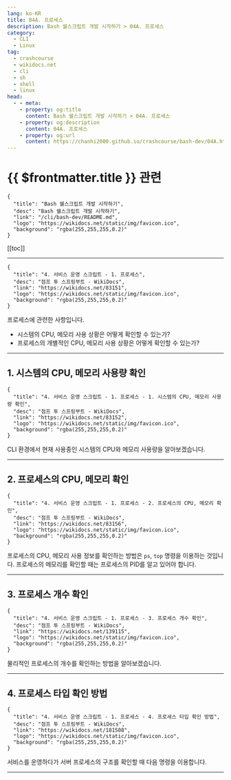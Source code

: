 ```yaml
---
lang: ko-KR
title: 04A. 프로세스
description: Bash 쉘스크립트 개발 시작하기 > 04A. 프로세스
category:
  - CLI
  - Linux
tag: 
  - crashcourse
  - wikidocs.net
  - cli
  - sh
  - shell
  - linux
head:
  - - meta:
    - property: og:title
      content: Bash 쉘스크립트 개발 시작하기 > 04A. 프로세스
    - property: og:description
      content: 04A. 프로세스
    - property: og:url
      content: https://chanhi2000.github.io/crashcourse/bash-dev/04A.html
---
```


# {{ $frontmatter.title }} 관련

```component VPCard
{
  "title": "Bash 쉘스크립트 개발 시작하기",
  "desc": "Bash 쉘스크립트 개발 시작하기",
  "link": "/cli/bash-dev/README.md",
  "logo": "https://wikidocs.net/static/img/favicon.ico",
  "background": "rgba(255,255,255,0.2)"
}
```

[[toc]]

---

```component VPCard
{
  "title": "4. 서비스 운영 스크립트 - 1. 프로세스",
  "desc": "점프 투 스프링부트 - WikiDocs",
  "link": "https://wikidocs.net/83151",
  "logo": "https://wikidocs.net/static/img/favicon.ico",
  "background": "rgba(255,255,255,0.2)"
}
```

프로세스에 관련한 사항입니다.

- 시스템의 CPU, 메모리 사용 상황은 어떻게 확인할 수 있는가?
- 프로세스의 개별적인 CPU, 메모리 사용 상황은 어떻게 확인할 수 있는가?

---

## 1. 시스템의 CPU, 메모리 사용량 확인

```component VPCard
{
  "title": "4. 서비스 운영 스크립트 - 1. 프로세스 - 1. 시스템의 CPU, 메모리 사용량 확인",
  "desc": "점프 투 스프링부트 - WikiDocs",
  "link": "https://wikidocs.net/83152",
  "logo": "https://wikidocs.net/static/img/favicon.ico",
  "background": "rgba(255,255,255,0.2)"
}
```

CLI 환경에서 현재 사용중인 시스템의 CPU와 메모리 사용량을 알아보겠습니다.

<!-- TODO: 작성 -->

---

## 2. 프로세스의 CPU, 메모리 확인

```component VPCard
{
  "title": "4. 서비스 운영 스크립트 - 1. 프로세스 - 2. 프로세스의 CPU, 메모리 확인",
  "desc": "점프 투 스프링부트 - WikiDocs",
  "link": "https://wikidocs.net/83156",
  "logo": "https://wikidocs.net/static/img/favicon.ico",
  "background": "rgba(255,255,255,0.2)"
}
```

프로세스의 CPU, 메모리 사용 정보를 확인하는 방법은 `ps`, `top` 명령을 이용하는 것입니다. 프로세스의 메모리를 확인할 때는 프로세스의 PID를 알고 있어야 합니다.

<!-- TODO: 작성 -->

---

## 3. 프로세스 개수 확인

```component VPCard
{
  "title": "4. 서비스 운영 스크립트 - 1. 프로세스 - 3. 프로세스 개수 확인",
  "desc": "점프 투 스프링부트 - WikiDocs",
  "link": "https://wikidocs.net/139115",
  "logo": "https://wikidocs.net/static/img/favicon.ico",
  "background": "rgba(255,255,255,0.2)"
}
```

물리적인 프로세스의 개수를 확인하는 방법을 알아보겠습니다.

<!-- TODO: 작성 -->

---

## 4. 프로세스 타입 확인 방법

```component VPCard
{
  "title": "4. 서비스 운영 스크립트 - 1. 프로세스 - 4. 프로세스 타입 확인 방법",
  "desc": "점프 투 스프링부트 - WikiDocs",
  "link": "https://wikidocs.net/181508",
  "logo": "https://wikidocs.net/static/img/favicon.ico",
  "background": "rgba(255,255,255,0.2)"
}
```

서비스를 운영하다가 서버 프로세스의 구조를 확인할 때 다음 명령을 이용합니다.

<!-- TODO: 작성 -->


---

<TagLinks />